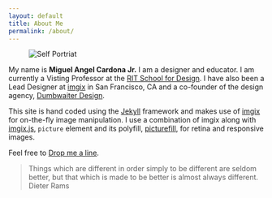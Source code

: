 ```yaml
---
layout: default
title: About Me
permalink: /about/
---
```


<article class="post-content">
<figure>
<picture>
          <source media="(min-width: 1280px)" srcset="http://migmedia.imgix.net/miguelcardona.jpg?chromasub=444&dpr=2&sat=-100&fit=crop&crop=faces&fm=pjpg&q=60&usm=15&h=500&w=1024&q=65 1x, http://migmedia.imgix.net/miguelcardona.jpg?chromasub=444&dpr=2&sat=-100&fit=crop&crop=faces&fm=pjpg&q=60&usm=15&h=500&w=1024&q=65&dpr=2&q=45 2x">
          <source media="(min-width: 768px)" srcset="http://migmedia.imgix.net/miguelcardona.jpg?chromasub=444&dpr=2&sat=-100&fit=crop&crop=faces&fm=pjpg&q=60&usm=15&h=500&w=1000&q=65 1x, http://migmedia.imgix.net/miguelcardona.jpg?chromasub=444&dpr=2&sat=-100&fit=crop&crop=faces&fm=pjpg&q=60&usm=15&h=500&w=1000&q=65&dpr=2&q=45 2x">
          <source media="(min-width: 480px)" srcset="http://migmedia.imgix.net/miguelcardona.jpg?chromasub=444&dpr=2&sat=-100&fit=crop&crop=faces&fm=pjpg&q=60&usm=15&h=500&w=800 &q=651x, http://migmedia.imgix.net/miguelcardona.jpg?chromasub=444&dpr=2&sat=-100&fit=crop&crop=faces&fm=pjpg&q=60&usm=15&h=500&w=800&&q=65dpr=2&q=45 2x">
          <source media="(max-width: 479px)" srcset="http://migmedia.imgix.net/miguelcardona.jpg?chromasub=444&dpr=2&sat=-100&fit=crop&crop=faces&fm=pjpg&q=60&usm=15&h=580&w=480&&q=65q=80 1x, http://migmedia.imgix.net/miguelcardona.jpg?chromasub=444&dpr=2&sat=-100&fit=crop&crop=faces&fm=pjpg&q=60&usm=15&h=580&w=480&&q=65dpr=2&q=45 2x">
          <img src="http://migmedia.imgix.net/miguelcardona.jpg?chromasub=444&dpr=2&sat=-100&fit=crop&crop=faces&fm=pjpg&q=60&usm=15&h=500&w=640&&q=65q=80" {% if include.caption %} alt="Self Portriat" {% endif %}>
      </picture>
</figure>
<section>
<p>My name is <strong>Miguel Angel Cardona Jr.</strong> I am a designer and educator. I am currently a Visting Professor at the <a href="http://cias.rit.edu/schools/design">RIT School for Design</a>. I have also been a Lead Designer at <a href="https://imgix.com">imgix</a> in San Francisco, CA and a co-founder of the design agency, <a href="https://dwaiter.com">Dumbwaiter Design</a>.
</p>
<p>This site is hand coded using the <a href="https://jekyllrb.com/">Jekyll</a> framework and makes use of <a href="http://imgix.com">imgix</a> for on-the-fly image manipulation. I use a combination of imgix along with <a href="https://www.imgix.com/imgix-js">imgix.js</a>, <code>picture</code> element and its polyfill, <a href="https://scottjehl.github.io/picturefill/">picturefill</a>, for retina and responsive images.</p>
<p>
Feel free to <a href="mailt&#111;&#58;hel&#108;&#111;&#64;&#109;%&#54;9&#103;uelca%72don&#97;&#46;&#99;o%6&#68;">Drop me a line</a>.
</p>
<section>
<blockquote>Things which are different in order simply to be different are seldom better, but that which is made to be better is almost always different.<br>
<span class="author">Dieter Rams</span></blockquote>
</section>

                    
